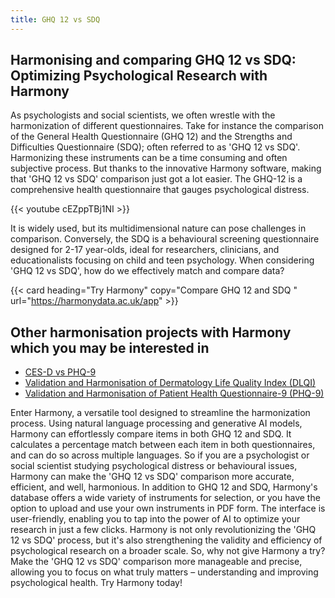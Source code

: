 ```yaml
---
title: GHQ 12 vs SDQ
---
```


## Harmonising and comparing GHQ 12 vs SDQ: Optimizing Psychological Research with Harmony

As psychologists and social scientists, we often wrestle with the harmonization of different questionnaires. Take for instance the comparison of the General Health Questionnaire (GHQ 12) and the Strengths and Difficulties Questionnaire (SDQ); often referred to as 'GHQ 12 vs SDQ'. Harmonizing these instruments can be a time consuming and often subjective process. But thanks to the innovative Harmony software, making that 'GHQ 12 vs SDQ' comparison just got a lot easier. The GHQ-12 is a comprehensive health questionnaire that gauges psychological distress.


{{< youtube cEZppTBj1NI >}}


It is widely used, but its multidimensional nature can pose challenges in comparison. Conversely, the SDQ is a behavioural screening questionnaire designed for 2-17 year-olds, ideal for researchers, clinicians, and educationalists focusing on child and teen psychology. When considering 'GHQ 12 vs SDQ', how do we effectively match and compare data?

{{< card heading="Try Harmony" copy="Compare GHQ 12 and SDQ " url="https://harmonydata.ac.uk/app" >}}

## Other harmonisation projects with Harmony which you may be interested in

* [CES-D vs PHQ-9](/ces-d-vs-phq-9)
* [Validation and Harmonisation of Dermatology Life Quality Index (DLQI)](/harmonisation-validation/dermatology-life-quality-index-dlqi)
* [Validation and Harmonisation of Patient Health Questionnaire-9 (PHQ-9)](/harmonisation-validation/patient-health-questionnaire-9-phq-9)


Enter Harmony, a versatile tool designed to streamline the harmonization process. Using natural language processing and generative AI models, Harmony can effortlessly compare items in both GHQ 12 and SDQ. It calculates a percentage match between each item in both questionnaires, and can do so across multiple languages. So if you are a psychologist or social scientist studying psychological distress or behavioural issues, Harmony can make the 'GHQ 12 vs SDQ' comparison more accurate, efficient, and well, harmonious. In addition to GHQ 12 and SDQ, Harmony's database offers a wide variety of instruments for selection, or you have the option to upload and use your own instruments in PDF form. The interface is user-friendly, enabling you to tap into the power of AI to optimize your research in just a few clicks. Harmony is not only revolutionizing the 'GHQ 12 vs SDQ' process, but it's also strengthening the validity and efficiency of psychological research on a broader scale. So, why not give Harmony a try? Make the 'GHQ 12 vs SDQ' comparison more manageable and precise, allowing you to focus on what truly matters – understanding and improving psychological health. Try Harmony today!


